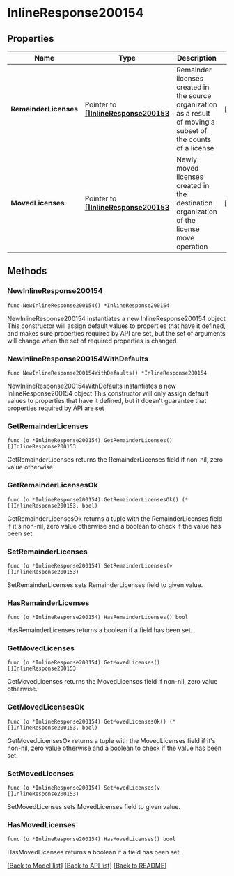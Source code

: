 # InlineResponse200154

## Properties

Name | Type | Description | Notes
------------ | ------------- | ------------- | -------------
**RemainderLicenses** | Pointer to [**[]InlineResponse200153**](InlineResponse200153.md) | Remainder licenses created in the source organization as a result of moving a subset of the counts of a license | [optional] 
**MovedLicenses** | Pointer to [**[]InlineResponse200153**](InlineResponse200153.md) | Newly moved licenses created in the destination organization of the license move operation | [optional] 

## Methods

### NewInlineResponse200154

`func NewInlineResponse200154() *InlineResponse200154`

NewInlineResponse200154 instantiates a new InlineResponse200154 object
This constructor will assign default values to properties that have it defined,
and makes sure properties required by API are set, but the set of arguments
will change when the set of required properties is changed

### NewInlineResponse200154WithDefaults

`func NewInlineResponse200154WithDefaults() *InlineResponse200154`

NewInlineResponse200154WithDefaults instantiates a new InlineResponse200154 object
This constructor will only assign default values to properties that have it defined,
but it doesn't guarantee that properties required by API are set

### GetRemainderLicenses

`func (o *InlineResponse200154) GetRemainderLicenses() []InlineResponse200153`

GetRemainderLicenses returns the RemainderLicenses field if non-nil, zero value otherwise.

### GetRemainderLicensesOk

`func (o *InlineResponse200154) GetRemainderLicensesOk() (*[]InlineResponse200153, bool)`

GetRemainderLicensesOk returns a tuple with the RemainderLicenses field if it's non-nil, zero value otherwise
and a boolean to check if the value has been set.

### SetRemainderLicenses

`func (o *InlineResponse200154) SetRemainderLicenses(v []InlineResponse200153)`

SetRemainderLicenses sets RemainderLicenses field to given value.

### HasRemainderLicenses

`func (o *InlineResponse200154) HasRemainderLicenses() bool`

HasRemainderLicenses returns a boolean if a field has been set.

### GetMovedLicenses

`func (o *InlineResponse200154) GetMovedLicenses() []InlineResponse200153`

GetMovedLicenses returns the MovedLicenses field if non-nil, zero value otherwise.

### GetMovedLicensesOk

`func (o *InlineResponse200154) GetMovedLicensesOk() (*[]InlineResponse200153, bool)`

GetMovedLicensesOk returns a tuple with the MovedLicenses field if it's non-nil, zero value otherwise
and a boolean to check if the value has been set.

### SetMovedLicenses

`func (o *InlineResponse200154) SetMovedLicenses(v []InlineResponse200153)`

SetMovedLicenses sets MovedLicenses field to given value.

### HasMovedLicenses

`func (o *InlineResponse200154) HasMovedLicenses() bool`

HasMovedLicenses returns a boolean if a field has been set.


[[Back to Model list]](../README.md#documentation-for-models) [[Back to API list]](../README.md#documentation-for-api-endpoints) [[Back to README]](../README.md)


